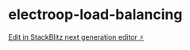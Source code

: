 # electroop-load-balancing

[Edit in StackBlitz next generation editor ⚡️](https://stackblitz.com/~/github.com/Ziac/electroop-load-balancing)